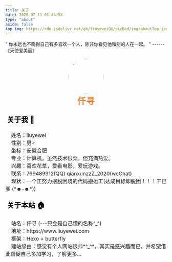 ```yaml
---
title: 关于
date: 2020-07-11 01:44:53
type: "about"
aside: false
top_img: https://cdn.jsdelivr.net/gh/liuyeweiQX/picBed/img/aboutTop.jpg
---
```

<div class="note info flat">" 你永远也不晓得自己有多喜欢一个人，除非你看见他和别的人在一起。 " ------《天使爱美丽》</div>
<br>

<center><a target="_blank" rel="noopener"><img src="https://cdn.jsdelivr.net/gh/liuyeweiQX/picBed/img/avatar3.jpeg" style="border-radius:50%;width:110px;height:auto"/></a></center>

<center style="font-size:1.7rem;font-weight:700;background-image:linear-gradient(92deg,#f35626 0,#feab3a 100%);-webkit-background-clip:text;-webkit-text-fill-color:transparent">仟寻</center>

<p style="font-size: 22px;font-weight: bolder;color: black;">&nbsp;关于我&nbsp;🐶</p>
<p style="font-size: 16px">
&nbsp;&nbsp;&nbsp;&nbsp;姓名：liuyewei<br>
&nbsp;&nbsp;&nbsp;&nbsp;性别：男♂<br>
&nbsp;&nbsp;&nbsp;&nbsp;坐标：安徽合肥<br>
&nbsp;&nbsp;&nbsp;&nbsp;专业：计算机。虽然技术很菜，但充满热爱。<br>
&nbsp;&nbsp;&nbsp;&nbsp;兴趣：喜欢花草，爱看电影，爱玩游戏。<br>
&nbsp;&nbsp;&nbsp;&nbsp;联系：769489912(QQ) qianxunzzZ_2020(weChat)<br>
&nbsp;&nbsp;&nbsp;&nbsp;现状：一个正努力摆脱困境的代码搬运工(达成目标即脱困！！！干巴爹 (*☻-☻*))<br>
</p>

<p style="font-size: 22px;font-weight: bolder;color: black;">&nbsp;关于本站&nbsp;🏠</p>
<p style="font-size: 16px">
&nbsp;&nbsp;&nbsp;&nbsp;站名：仟寻 (---只会是自己懂的名称^_^)<br>
&nbsp;&nbsp;&nbsp;&nbsp;地址：https://www.liuyewei.com<br>
&nbsp;&nbsp;&nbsp;&nbsp;框架：Hexo + butterfly<br>
&nbsp;&nbsp;&nbsp;&nbsp;建站缘由：感觉有个人网站很帅*^_^*，其实是感兴趣而已，并希望借此督促自己多加学习，了解更多...<br>
</p>